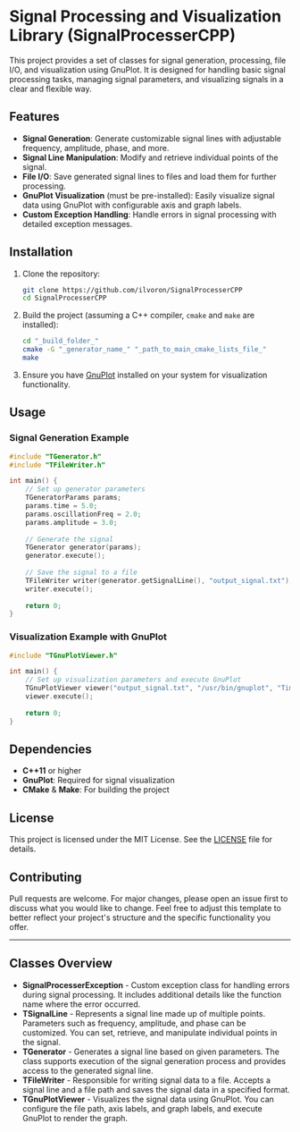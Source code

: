 # Signal Processing and Visualization Library (SignalProcesserCPP)

This project provides a set of classes for signal generation, processing, file I/O, and visualization using GnuPlot. It is designed for handling basic signal processing tasks, managing signal parameters, and visualizing signals in a clear and flexible way.

## Features

- **Signal Generation**: Generate customizable signal lines with adjustable frequency, amplitude, phase, and more.
- **Signal Line Manipulation**: Modify and retrieve individual points of the signal.
- **File I/O**: Save generated signal lines to files and load them for further processing.
- **GnuPlot Visualization** (must be pre-installed): Easily visualize signal data using GnuPlot with configurable axis and graph labels.
- **Custom Exception Handling**: Handle errors in signal processing with detailed exception messages.

## Installation

1. Clone the repository:

    ```bash
    git clone https://github.com/ilvoron/SignalProcesserCPP
    cd SignalProcesserCPP
    ```

2. Build the project (assuming a C++ compiler, `cmake` and `make` are installed):

    ```bash
    cd "_build_folder_"
    cmake -G "_generator_name_" "_path_to_main_cmake_lists_file_"
    make
    ```

3. Ensure you have [GnuPlot](http://www.gnuplot.info/) installed on your system for visualization functionality.

## Usage

### Signal Generation Example

```cpp
#include "TGenerator.h"
#include "TFileWriter.h"

int main() {
    // Set up generator parameters
    TGeneratorParams params;
    params.time = 5.0;
    params.oscillationFreq = 2.0;
    params.amplitude = 3.0;
    
    // Generate the signal
    TGenerator generator(params);
    generator.execute();
    
    // Save the signal to a file
    TFileWriter writer(generator.getSignalLine(), "output_signal.txt");
    writer.execute();
    
    return 0;
}
```

### Visualization Example with GnuPlot

```cpp
#include "TGnuPlotViewer.h"

int main() {
    // Set up visualization parameters and execute GnuPlot
    TGnuPlotViewer viewer("output_signal.txt", "/usr/bin/gnuplot", "Time (s)", "Amplitude", "Generated Signal");
    viewer.execute();
    
    return 0;
}
```

## Dependencies

- **C++11** or higher
- **GnuPlot**: Required for signal visualization
- **CMake** & **Make**: For building the project

## License

This project is licensed under the MIT License. See the [LICENSE](./LICENSE) file for details.

## Contributing

Pull requests are welcome. For major changes, please open an issue first to discuss what you would like to change.
Feel free to adjust this template to better reflect your project's structure and the specific functionality you offer.

---

## Classes Overview

- **SignalProcesserException** - Custom exception class for handling errors during signal processing. It includes additional details like the function name where the error occurred.
- **TSignalLine** - Represents a signal line made up of multiple points. Parameters such as frequency, amplitude, and phase can be customized. You can set, retrieve, and manipulate individual points in the signal.
- **TGenerator** - Generates a signal line based on given parameters. The class supports execution of the signal generation process and provides access to the generated signal line.
- **TFileWriter** - Responsible for writing signal data to a file. Accepts a signal line and a file path and saves the signal data in a specified format.
- **TGnuPlotViewer** - Visualizes the signal data using GnuPlot. You can configure the file path, axis labels, and graph labels, and execute GnuPlot to render the graph.